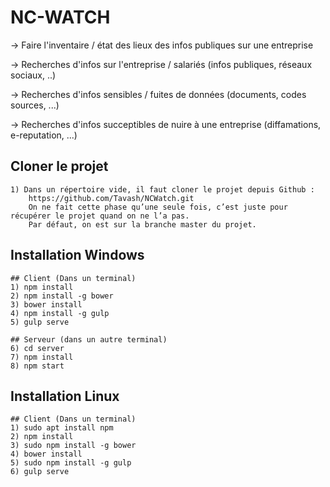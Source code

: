 # NC-WATCH
-> Faire l'inventaire / état des lieux des infos publiques sur une entreprise 

-> Recherches d'infos sur l'entreprise / salariés (infos publiques, réseaux sociaux, ..) 

-> Recherches d'infos sensibles / fuites de données (documents, codes sources, ...) 

-> Recherches d'infos succeptibles de nuire à une entreprise (diffamations, e-reputation, ...)

## Cloner le projet

	1) Dans un répertoire vide, il faut cloner le projet depuis Github :
		https://github.com/Tavash/NCWatch.git
		On ne fait cette phase qu’une seule fois, c’est juste pour récupérer le projet quand on ne l’a pas.
		Par défaut, on est sur la branche master du projet.

## Installation Windows

	## Client (Dans un terminal)
	1) npm install
	2) npm install -g bower
	3) bower install
	4) npm install -g gulp
	5) gulp serve

	## Serveur (dans un autre terminal)
	6) cd server
	7) npm install
	8) npm start


## Installation Linux
	
	## Client (Dans un terminal)
	1) sudo apt install npm
	2) npm install
	3) sudo npm install -g bower
	4) bower install
	5) sudo npm install -g gulp
	6) gulp serve
